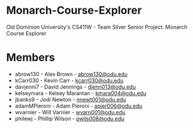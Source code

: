 # Monarch-Course-Explorer
Old Dominion University's CS411W - Team Silver Senior Project: Monarch Course Explorer

# Members
- abrow130 - Alex Brown - abrow130@odu.edu
- kCarr030 - Kevin Carr - kcarr030@odu.edu
- davjenni7 - David Jennings - djenn013@odu.edu
- kelseymara - Kelsey Marantan - kmara004@odu.edu
- jbanks9 - Jodi Newton - nnewt001@odu.edu
- adamMPieroni - Adam Pieroni - apier006@odu.edu
- wvarnier - Will Varnier - wvarn001@odu.edu
- philewj - Phillip Wilson - pwils008@odu.edu


